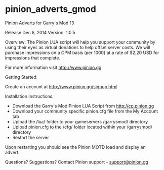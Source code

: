 pinion_adverts_gmod
===================
Pinion Adverts for Garry's Mod 13

Release Dec 8, 2014
Version: 1.0.5

Overview:
The Pinion LUA script will help you support your community by using their eyes as virtual donations to help
offset server costs. We will purchase impressions on a CPM basis (per 1000) at a rate of $2.20 USD 
for impressions that complete. 

For more information visit http://www.pinion.gg

Getting Started:

Create an account at http://www.pinion.gg/signup.html

Installation Instructions:
- Download the Garry's Mod Pinion LUA Script from http://cp.pinion.gg
- Download your community specific pinion.cfg file from the My Account tab
- Upload the /lua/ folder to your gameservers /garrysmod/ directory
- Upload pinion.cfg to the /cfg/ folder located within your /garrysmod/ directory
- Restart the server

Upon restarting you should see the Pinion MOTD load and display an advert.

Questions? Suggestions?
Contact Pinion support - support@pinion.gg
